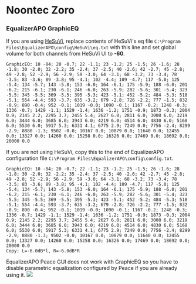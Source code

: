 # Noontec Zoro
### EqualizerAPO GraphicEQ
If you are using [HeSuVi](https://sourceforge.net/projects/hesuvi/), replace contents of HeSuVi's eq file `C:\Program Files\EqualizerAPO\config\HeSuVi\eq.txt` with this line and set global volume for both channels from HeSuVi UI to **-60**.
```
GraphicEQ: 10 -84; 20 -0.7; 22 -1.1; 23 -1.2; 25 -1.5; 26 -1.6; 28 -1.8; 30 -2.0; 32 -2.2; 35 -2.4; 37 -2.5; 40 -2.6; 42 -2.7; 45 -2.8; 49 -2.8; 52 -2.9; 56 -2.9; 59 -3.0; 64 -3.1; 68 -3.2; 73 -3.4; 78 -3.5; 83 -3.6; 89 -3.8; 95 -4.1; 102 -4.4; 109 -4.7; 117 -5.0; 125 -5.4; 134 -5.7; 143 -5.8; 153 -6.0; 164 -6.1; 175 -5.9; 188 -6.0; 201 -6.2; 215 -6.1; 230 -6.1; 246 -6.0; 263 -5.9; 282 -5.6; 301 -5.4; 323 -5.5; 345 -5.5; 369 -5.5; 395 -5.3; 423 -5.1; 452 -5.2; 484 -5.3; 518 -5.1; 554 -4.4; 593 -3.7; 635 -3.2; 679 -2.8; 726 -2.2; 777 -1.5; 832 -0.9; 890 -0.4; 952 -0.1; 1019 -0.0; 1090 -0.1; 1167 -0.2; 1248 -0.3; 1336 -0.7; 1429 -1.1; 1529 -1.4; 1636 -1.2; 1751 -0.9; 1873 -0.3; 2004 0.9; 2145 2.2; 2295 3.7; 2455 5.4; 2627 6.0; 2811 6.0; 3008 6.0; 3219 6.0; 3444 6.0; 3685 6.0; 3943 6.0; 4219 6.0; 4514 6.0; 4830 6.0; 5168 6.0; 5530 6.0; 5917 5.3; 6331 4.1; 6775 2.9; 7249 0.0; 7756 -2.4; 8299 -2.9; 8880 -1.3; 9502 -0.0; 10167 0.0; 10879 0.0; 11640 0.0; 12455 0.0; 13327 0.0; 14260 0.0; 15258 0.0; 16326 0.0; 17469 0.0; 18692 0.0; 20000 0.0
```
If you are not using HeSuVi, copy this to the end of EqualizerAPO configuration file `C:\Program Files\EqualizerAPO\config\config.txt`.
```
GraphicEQ: 10 -84; 20 -0.7; 22 -1.1; 23 -1.2; 25 -1.5; 26 -1.6; 28 -1.8; 30 -2.0; 32 -2.2; 35 -2.4; 37 -2.5; 40 -2.6; 42 -2.7; 45 -2.8; 49 -2.8; 52 -2.9; 56 -2.9; 59 -3.0; 64 -3.1; 68 -3.2; 73 -3.4; 78 -3.5; 83 -3.6; 89 -3.8; 95 -4.1; 102 -4.4; 109 -4.7; 117 -5.0; 125 -5.4; 134 -5.7; 143 -5.8; 153 -6.0; 164 -6.1; 175 -5.9; 188 -6.0; 201 -6.2; 215 -6.1; 230 -6.1; 246 -6.0; 263 -5.9; 282 -5.6; 301 -5.4; 323 -5.5; 345 -5.5; 369 -5.5; 395 -5.3; 423 -5.1; 452 -5.2; 484 -5.3; 518 -5.1; 554 -4.4; 593 -3.7; 635 -3.2; 679 -2.8; 726 -2.2; 777 -1.5; 832 -0.9; 890 -0.4; 952 -0.1; 1019 -0.0; 1090 -0.1; 1167 -0.2; 1248 -0.3; 1336 -0.7; 1429 -1.1; 1529 -1.4; 1636 -1.2; 1751 -0.9; 1873 -0.3; 2004 0.9; 2145 2.2; 2295 3.7; 2455 5.4; 2627 6.0; 2811 6.0; 3008 6.0; 3219 6.0; 3444 6.0; 3685 6.0; 3943 6.0; 4219 6.0; 4514 6.0; 4830 6.0; 5168 6.0; 5530 6.0; 5917 5.3; 6331 4.1; 6775 2.9; 7249 0.0; 7756 -2.4; 8299 -2.9; 8880 -1.3; 9502 -0.0; 10167 0.0; 10879 0.0; 11640 0.0; 12455 0.0; 13327 0.0; 14260 0.0; 15258 0.0; 16326 0.0; 17469 0.0; 18692 0.0; 20000 0.0
Copy: L=-6.0dB*l, R=-6.0dB*R
```
EqualizerAPO Peace GUI does not work with GraphicEQ so you have to disable parametric equalization configured by Peace if you are already using it.
![](https://raw.githubusercontent.com/jaakkopasanen/AutoEq/master/results/Innerfidelity%202017/innerfidelity/onear/Noontec%20Zoro/Noontec%20Zoro.png)

